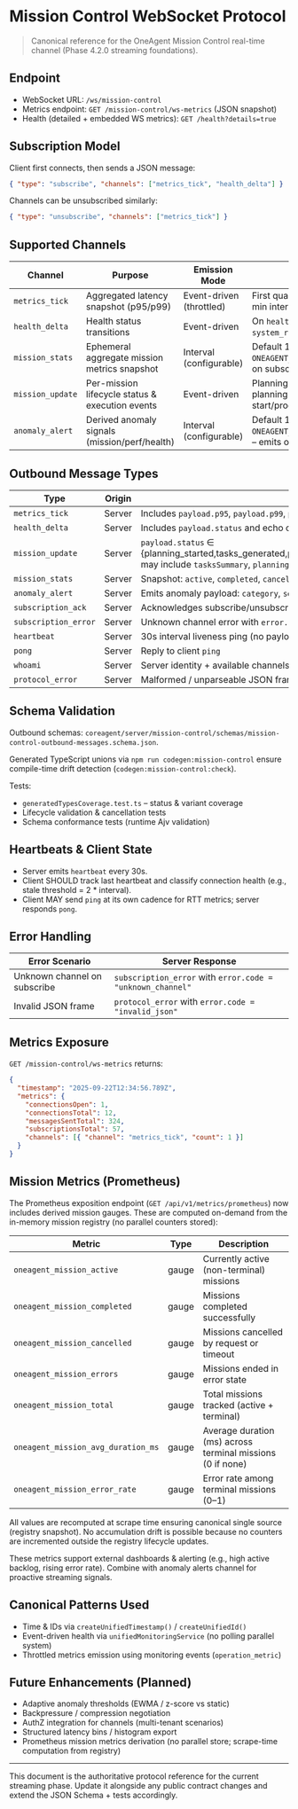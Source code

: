 ﻿# Mission Control WebSocket Protocol

> Canonical reference for the OneAgent Mission Control real-time channel (Phase 4.2.0 streaming foundations).

## Endpoint

- WebSocket URL: `/ws/mission-control`
- Metrics endpoint: `GET /mission-control/ws-metrics` (JSON snapshot)
- Health (detailed + embedded WS metrics): `GET /health?details=true`

## Subscription Model

Client first connects, then sends a JSON message:

```json
{ "type": "subscribe", "channels": ["metrics_tick", "health_delta"] }
```

Channels can be unsubscribed similarly:

```json
{ "type": "unsubscribe", "channels": ["metrics_tick"] }
```

## Supported Channels

| Channel          | Purpose                                         | Emission Mode            | Cadence / Trigger                                                                                 |
| ---------------- | ----------------------------------------------- | ------------------------ | ------------------------------------------------------------------------------------------------- |
| `metrics_tick`   | Aggregated latency snapshot (p95/p99)           | Event-driven (throttled) | First qualifying operation metric after min interval (default 2500ms)                             |
| `health_delta`   | Health status transitions                       | Event-driven             | On `health_degraded`, `health_critical`, `system_recovery` monitoring events                      |
| `mission_stats`  | Ephemeral aggregate mission metrics snapshot    | Interval (configurable)  | Default 10s (env `ONEAGENT_MISSION_STATS_INTERVAL_MS`); on subscribe emits immediately            |
| `mission_update` | Per-mission lifecycle status & execution events | Event-driven             | Planning start, task generation, planning complete, execution start/progress/terminal transitions |
| `anomaly_alert`  | Derived anomaly signals (mission/perf/health)   | Interval (configurable)  | Default 15s (env `ONEAGENT_ANOMALY_ALERT_INTERVAL_MS`) – emits only when heuristics trigger       |

## Outbound Message Types

| Type                 | Origin | Notes                                                                                                                                                                                            |
| -------------------- | ------ | ------------------------------------------------------------------------------------------------------------------------------------------------------------------------------------------------ |
| `metrics_tick`       | Server | Includes `payload.p95`, `payload.p99`, `payload.tISO`                                                                                                                                            |
| `health_delta`       | Server | Includes `payload.status` and echo of health object                                                                                                                                              |
| `mission_update`     | Server | `payload.status` ∈ {planning_started,tasks_generated,planned,execution_started,execution_progress,completed,cancelled,error}; may include `tasksSummary`, `planningSession`, `progress`, `error` |
| `mission_stats`      | Server | Snapshot: `active`, `completed`, `cancelled`, `errors`, `avgDurationMs`, `snapshotId`                                                                                                            |
| `anomaly_alert`      | Server | Emits anomaly payload: `category`, `severity`, `message`, optional `metric`, `value`, `threshold`, `details`                                                                                     |
| `subscription_ack`   | Server | Acknowledges subscribe/unsubscribe with `payload.channel`, `payload.status`                                                                                                                      |
| `subscription_error` | Server | Unknown channel error with `error.code` & `error.message`                                                                                                                                        |
| `heartbeat`          | Server | 30s interval liveness ping (no payload)                                                                                                                                                          |
| `pong`               | Server | Reply to client `ping`                                                                                                                                                                           |
| `whoami`             | Server | Server identity + available channels                                                                                                                                                             |
| `protocol_error`     | Server | Malformed / unparseable JSON frame                                                                                                                                                               |

## Schema Validation

Outbound schemas: `coreagent/server/mission-control/schemas/mission-control-outbound-messages.schema.json`.

Generated TypeScript unions via `npm run codegen:mission-control` ensure compile-time drift detection (`codegen:mission-control:check`).

Tests:

- `generatedTypesCoverage.test.ts` – status & variant coverage
- Lifecycle validation & cancellation tests
- Schema conformance tests (runtime Ajv validation)

## Heartbeats & Client State

- Server emits `heartbeat` every 30s.
- Client SHOULD track last heartbeat and classify connection health (e.g., stale threshold = 2 \* interval).
- Client MAY send `ping` at its own cadence for RTT metrics; server responds `pong`.

## Error Handling

| Error Scenario               | Server Response                                            |
| ---------------------------- | ---------------------------------------------------------- |
| Unknown channel on subscribe | `subscription_error` with `error.code = "unknown_channel"` |
| Invalid JSON frame           | `protocol_error` with `error.code = "invalid_json"`        |

## Metrics Exposure

`GET /mission-control/ws-metrics` returns:

```json
{
  "timestamp": "2025-09-22T12:34:56.789Z",
  "metrics": {
    "connectionsOpen": 1,
    "connectionsTotal": 12,
    "messagesSentTotal": 324,
    "subscriptionsTotal": 57,
    "channels": [{ "channel": "metrics_tick", "count": 1 }]
  }
}
```

## Mission Metrics (Prometheus)

The Prometheus exposition endpoint (`GET /api/v1/metrics/prometheus`) now includes derived mission gauges. These are computed on-demand from the in-memory mission registry (no parallel counters stored):

| Metric                             | Type  | Description                                                |
| ---------------------------------- | ----- | ---------------------------------------------------------- |
| `oneagent_mission_active`          | gauge | Currently active (non-terminal) missions                   |
| `oneagent_mission_completed`       | gauge | Missions completed successfully                            |
| `oneagent_mission_cancelled`       | gauge | Missions cancelled by request or timeout                   |
| `oneagent_mission_errors`          | gauge | Missions ended in error state                              |
| `oneagent_mission_total`           | gauge | Total missions tracked (active + terminal)                 |
| `oneagent_mission_avg_duration_ms` | gauge | Average duration (ms) across terminal missions (0 if none) |
| `oneagent_mission_error_rate`      | gauge | Error rate among terminal missions (0–1)                   |

All values are recomputed at scrape time ensuring canonical single source (registry snapshot). No accumulation drift is possible because no counters are incremented outside the registry lifecycle updates.

These metrics support external dashboards & alerting (e.g., high active backlog, rising error rate). Combine with anomaly alerts channel for proactive streaming signals.

## Canonical Patterns Used

- Time & IDs via `createUnifiedTimestamp()` / `createUnifiedId()`
- Event-driven health via `unifiedMonitoringService` (no polling parallel system)
- Throttled metrics emission using monitoring events (`operation_metric`)

## Future Enhancements (Planned)

- Adaptive anomaly thresholds (EWMA / z-score vs static)
- Backpressure / compression negotiation
- AuthZ integration for channels (multi-tenant scenarios)
- Structured latency bins / histogram export
- Prometheus mission metrics derivation (no parallel store; scrape-time computation from registry)

---

This document is the authoritative protocol reference for the current streaming phase. Update it alongside any public contract changes and extend the JSON Schema + tests accordingly.
